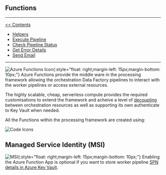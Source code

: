 ## Functions

___
[<< Contents](/ADF.procfwk/contents) 

* [Helpers](/ADF.procfwk/helpers)
* [Execute Pipeline](/ADF.procfwk/executepipeline)
* [Check Pipeline Status](/ADF.procfwk/checkpipelinestatus)
* [Get Error Details](/ADF.procfwk/geterrordetails)
* [Send Email](/ADF.procfwk/sendemail)

___
![Azure Functions Icon](/ADF.procfwk/function.png){:style="float: right;margin-left: 15px;margin-bottom: 10px;"}
Azure Functions provide the middle ware in the processing framework allowing the orchestration Data Factory pipelines to interact with the worker pipelines or access external resources.

The highly scalable, cheap, serverless compute provides the required customisations to extend the framework and acheive a level of [decoupling](/ADF.procfwk/workerdecoupling) between orchestration resources as well as supporting its own authenticate to Key Vault when needed.

All the Functions within the processing framework are created using:

![Code Icons](/ADF.procfwk/csharpdotnetcore.png)

## Managed Service Identity (MSI)
![MSI](/ADF.procfwk/msi.png){:style="float: right;margin-left: 15px;margin-bottom: 10px;"}
Enabling the Azure Function App is optional if you want to store worker pipeline [SPN details in Azure Key Vault](/ADF.procfwk/spnhandling).